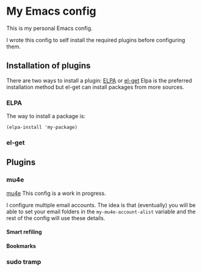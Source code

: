 # My Emacs config
This is my personal Emacs config.

I wrote this config to self install the required plugins before configuring them.
## Installation of plugins 
There are two ways to install a plugin: [ELPA](https://github.com/tjaartvdwalt/emacs-config/blob/master/config/elpa.el) or [el-get](https://github.com/tjaartvdwalt/emacs-config/blob/master/config/el-get.el)
Elpa is the preferred installation method but el-get can install packages from more sources.

### ELPA
The way to install a package is:
```
(elpa-install 'my-package)
```

### el-get



## Plugins
### mu4e
[mu4e](https://github.com/tjaartvdwalt/emacs-config/blob/master/config/mu4e.el)
This config is a work in progress.

I configure multiple email accounts. The idea is that (eventually) you will be able to set your email folders in the `my-mu4e-account-alist` variable and the rest of the config will use these details.

#### Smart refiling

#### Bookmarks

####


### sudo tramp
